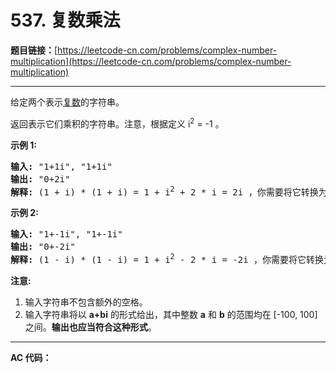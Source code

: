 # 537. 复数乘法

**题目链接：**[https://leetcode-cn.com/problems/complex-number-multiplication](https://leetcode-cn.com/problems/complex-number-multiplication)

---

<div class="content__1Y2H">
 <div class="notranslate">
  <p>给定两个表示<a href="https://baike.baidu.com/item/%E5%A4%8D%E6%95%B0/254365?fr=aladdin">复数</a>的字符串。</p> 
  <p>返回表示它们乘积的字符串。注意，根据定义 i<sup>2</sup> = -1 。</p> 
  <p><strong>示例 1:</strong></p> 
  <pre class="language-text"><strong>输入:</strong> "1+1i", "1+1i"
<strong>输出:</strong> "0+2i"
<strong>解释:</strong> (1 + i) * (1 + i) = 1 + i<sup>2</sup> + 2 * i = 2i ，你需要将它转换为 0+2i 的形式。
</pre> 
  <p><strong>示例 2:</strong></p> 
  <pre class="language-text"><strong>输入:</strong> "1+-1i", "1+-1i"
<strong>输出:</strong> "0+-2i"
<strong>解释:</strong> (1 - i) * (1 - i) = 1 + i<sup>2</sup> - 2 * i = -2i ，你需要将它转换为 0+-2i 的形式。 
</pre> 
  <p><strong>注意:</strong></p> 
  <ol> 
   <li>输入字符串不包含额外的空格。</li> 
   <li>输入字符串将以&nbsp;<strong>a+bi</strong> 的形式给出，其中整数 <strong>a</strong> 和 <strong>b</strong> 的范围均在 [-100, 100] 之间。<strong>输出也应当符合这种形式</strong>。</li> 
  </ol> 
 </div>
</div>

---

**AC 代码：**

```java

```